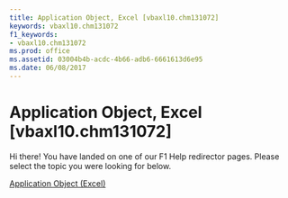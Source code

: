 ```yaml
---
title: Application Object, Excel [vbaxl10.chm131072]
keywords: vbaxl10.chm131072
f1_keywords:
- vbaxl10.chm131072
ms.prod: office
ms.assetid: 03004b4b-acdc-4b66-adb6-6661613d6e95
ms.date: 06/08/2017
---
```



# Application Object, Excel [vbaxl10.chm131072]

Hi there! You have landed on one of our F1 Help redirector pages. Please select the topic you were looking for below.

[Application Object (Excel)](http://msdn.microsoft.com/library/19b73597-5cf9-4f56-8227-b5211f657f6f%28Office.15%29.aspx)

